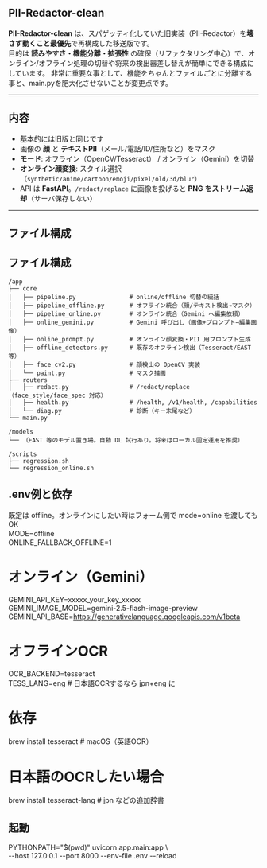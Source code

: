 ## PII-Redactor-clean

**PII-Redactor-clean** は、スパゲッティ化していた旧実装（PII-Redactor）を**壊さず動くこと最優先**で再構成した移送版です。  
目的は **読みやすさ・機能分離・拡張性** の確保（リファクタリング中心）で、オンライン/オフライン処理の切替や将来の検出器差し替えが簡単にできる構成にしています。
非常に重要な事として、機能をちゃんとファイルごとに分離する事と、main.pyを肥大化させないことが変更点です。

---

## 内容
- 基本的には旧版と同じです
- 画像の **顔** と **テキストPII**（メール/電話/ID/住所など）をマスク
- **モード**: オフライン（OpenCV/Tesseract） / オンライン（Gemini）を切替
- **オンライン顔変換**: スタイル選択（`synthetic/anime/cartoon/emoji/pixel/old/3d/blur`）
- API は **FastAPI**。`/redact/replace` に画像を投げると **PNG をストリーム返却**（サーバ保存しない）

---

## ファイル構成
## ファイル構成

```plaintext
/app
├── core
│   ├── pipeline.py               # online/offline 切替の統括
│   ├── pipeline_offline.py       # オフライン統合（顔/テキスト検出→マスク）
│   ├── pipeline_online.py        # オンライン統合（Gemini へ編集依頼）
│   ├── online_gemini.py          # Gemini 呼び出し（画像+プロンプト→編集画像）
│   ├── online_prompt.py          # オンライン顔変換・PII 用プロンプト生成
│   ├── offline_detectors.py      # 既存のオフライン検出（Tesseract/EAST 等）
│   ├── face_cv2.py               # 顔検出の OpenCV 実装
│   └── paint.py                  # マスク描画
├── routers
│   ├── redact.py                 # /redact/replace（face_style/face_spec 対応）
│   ├── health.py                 # /health, /v1/health, /capabilities
│   └── diag.py                   # 診断（キー末尾など）
└── main.py

/models
└── （EAST 等のモデル置き場。自動 DL 試行あり。将来はローカル固定運用を推奨）

/scripts
├── regression.sh
└── regression_online.sh
```



## .env例と依存
既定は offline。オンラインにしたい時はフォーム側で mode=online を渡してもOK<br>
MODE=offline　<br>
ONLINE_FALLBACK_OFFLINE=1

# オンライン（Gemini）
GEMINI_API_KEY=xxxxx_your_key_xxxxx <br>
GEMINI_IMAGE_MODEL=gemini-2.5-flash-image-preview <br>
GEMINI_API_BASE=https://generativelanguage.googleapis.com/v1beta

# オフラインOCR
OCR_BACKEND=tesseract        <br>
TESS_LANG=eng                # 日本語OCRするなら jpn+eng に

# 依存
brew install tesseract            # macOS（英語OCR）
# 日本語のOCRしたい場合
brew install tesseract-lang       # jpn などの追加辞書

## 起動
PYTHONPATH="$(pwd)" uvicorn app.main:app \ <br>
  --host 127.0.0.1 --port 8000 --env-file .env --reload
